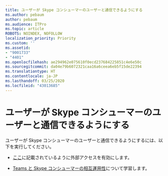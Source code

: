 ```yaml
---
title: ユーザーが Skype コンシューマーのユーザーと通信できるようにする
ms.author: pebaum
author: pebaum
ms.audience: ITPro
ms.topic: article
ROBOTS: NOINDEX, NOFOLLOW
localization_priority: Priority
ms.custom: ''
ms.assetid:
- "9001733"
- "4401"
ms.openlocfilehash: ae294962e075610f0ecd237684225851c4e6e50c
ms.sourcegitcommit: da04e79b6072321caa16a6ceea6eb5f15de22394
ms.translationtype: HT
ms.contentlocale: ja-JP
ms.lasthandoff: 03/25/2020
ms.locfileid: "43013685"
---
```

# <a name="allow-your-users-to-communicate-with-skype-consumer-users"></a>ユーザーが Skype コンシューマーのユーザーと通信できるようにする

ユーザーが Skype コンシューマーのユーザーと通信できるようにするには、以下を実行してください。

- [ここ](https://docs.microsoft.com/microsoftteams/manage-external-access#allow-or-block-domains)に記載されているように外部アクセスを有効にします。

- [Teams と Skype コンシューマーの相互運用性](https://docs.microsoft.com/microsoftteams/teams-skype-interop)について学習します。
